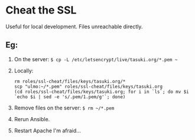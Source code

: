 # Cheat the SSL

Useful for local development. Files unreachable directly.

## Eg:

1. On the server: `$ cp -L /etc/letsencrypt/live/tasuki.org/*.pem ~`
2. Locally:

    ```
    rm roles/ssl-cheat/files/keys/tasuki.org/*
    scp "ulmo:~/*.pem" roles/ssl-cheat/files/keys/tasuki.org
    (cd roles/ssl-cheat/files/keys/tasuki.org; for i in `ls`; do mv $i `echo $i | sed -e 's/.pem/1.pem/g'`; done)
    ```

3. Remove files on the server: `$ rm ~/*.pem`
4. Rerun Ansible.
5. Restart Apache I'm afraid...
